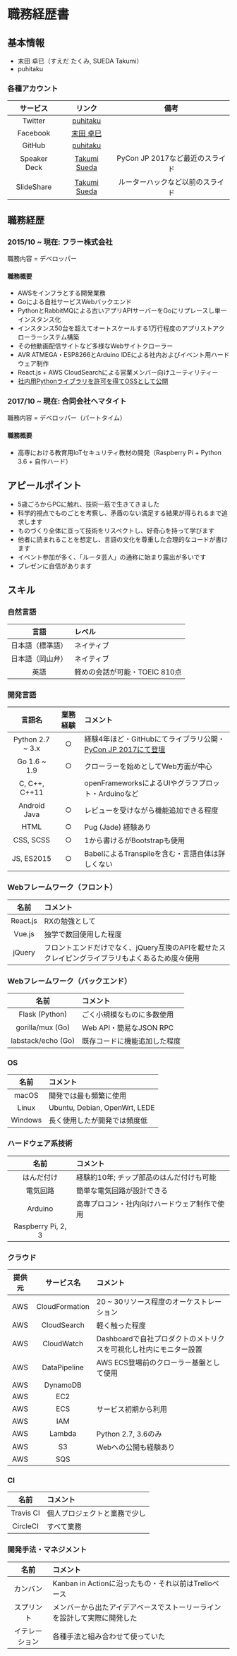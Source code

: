 職務経歴書
=========

## 基本情報

 - 末田 卓巳（すえだ たくみ, SUEDA Takumi）
 - puhitaku


### 各種アカウント

|サービス|リンク|備考|
|:-:|:-:|:-:|
|Twitter|[puhitaku](https://twitter.com/puhitaku)|
|Facebook|[末田 卓巳](https://www.facebook.com/puhitaku)|
|GitHub|[puhitaku](https://github.com/puhitaku)|
|Speaker Deck|[Takumi Sueda](https://speakerdeck.com/puhitaku)|PyCon JP 2017など最近のスライド|
|SlideShare|[Takumi Sueda](https://www.slideshare.net/takumisueda)|ルーターハックなど以前のスライド|


## 職務経歴

### 2015/10 ~ 現在: フラー株式会社

職務内容 = デベロッパー


#### 職務概要

 - AWSをインフラとする開発業務
 - Goによる自社サービスWebバックエンド
 - PythonとRabbitMQによる古いアプリAPIサーバーをGoにリプレースし単一インスタンス化
 - インスタンス50台を超えてオートスケールする1万行程度のアプリストアクローラーシステム構築
 - その他動画配信サイトなど多様なWebサイトクローラー
 - AVR ATMEGA・ESP8266とArduino IDEによる社内およびイベント用ハードウェア制作
 - React.js + AWS CloudSearchによる営業メンバー向けユーティリティー
 - [社内用Pythonライブラリを許可を得てOSSとして公開](https://github.com/fuller-inc/bqx)


### 2017/10 ~ 現在: 合同会社ヘマタイト

職務内容 = デベロッパー（パートタイム）


#### 職務概要

 - 高専における教育用IoTセキュリティ教材の開発（Raspberry Pi + Python 3.6 + 自作ハード）


## アピールポイント

 - 5歳ごろからPCに触れ、技術一筋で生きてきました
 - 科学的視点でものごとを考察し、矛盾のない満足する結果が得られるまで追求します
 - ものづくり全体に亘って技術をリスペクトし、好奇心を持って学びます
 - 他者に読まれることを想定し、言語の文化を尊重した合理的なコードが書けます
 - イベント参加が多く、「ルータ芸人」の通称に始まり露出が多いです
 - プレゼンに自信があります


## スキル

### 自然言語

|言語|レベル|
|:-:|:--|
|日本語（標準語）|ネイティブ|
|日本語（岡山弁）|ネイティブ|
|英語|軽めの会話が可能・TOEIC 810点|


### 開発言語

|言語名|業務経験|コメント|
|:---:|:-----:|:------|
|Python 2.7 ~ 3.x|○|経験4年ほど・GitHubにてライブラリ公開・[PyCon JP 2017にて登壇](http://gihyo.jp/news/report/01/pyconjp2017/0001#sec3)|
|Go 1.6 ~ 1.9|○|クローラーを始めとしてWeb方面が中心|
|C, C++, C++11||openFrameworksによるUIやグラフプロット・Arduinoなど|
|Android Java|○|レビューを受けながら機能追加できる程度|
|HTML|○|Pug (Jade) 経験あり|
|CSS, SCSS|○|1から書けるがBootstrapも使用|
|JS, ES2015|○|BabelによるTranspileを含む・言語自体は詳しくない|


### Webフレームワーク（フロント）

|名前|コメント|
|:-:|:--|
|React.js|RXの勉強として|
|Vue.js|独学で数回使用した程度|
|jQuery|フロントエンドだけでなく、jQuery互換のAPIを載せたスクレイピングライブラリもよくあるため度々使用|


### Webフレームワーク（バックエンド）

|名前|コメント|
|:-:|:--|
|Flask (Python)|ごく小規模なものに多数使用|
|gorilla/mux (Go)|Web API・簡易なJSON RPC|
|labstack/echo (Go)|既存コードに機能追加した程度|


### OS

|名前|コメント|
|:-:|:--|
|macOS|開発では最も頻繁に使用|
|Linux|Ubuntu, Debian, OpenWrt, LEDE|
|Windows|長く使用したが開発では頻度低|


### ハードウェア系技術

|名前|コメント|
|:-:|:--|
|はんだ付け|経験約10年; チップ部品のはんだ付けも可能|
|電気回路|簡単な電気回路が設計できる|
|Arduino|高専プロコン・社内向けハードウェア制作で使用|
|Raspberry Pi, 2, 3||


### クラウド

|提供元|サービス名|コメント|
|:-:|:-:|:--|
|AWS|CloudFormation|20 ~ 30リソース程度のオーケストレーション|
|AWS|CloudSearch|軽く触った程度|
|AWS|CloudWatch|Dashboardで自社プロダクトのメトリクスを可視化し社内にモニター設置|
|AWS|DataPipeline|AWS ECS登場前のクローラー基盤として使用|
|AWS|DynamoDB||
|AWS|EC2||
|AWS|ECS|サービス初期から利用|
|AWS|IAM||
|AWS|Lambda|Python 2.7, 3.6のみ|
|AWS|S3|Webへの公開も経験あり|
|AWS|SQS||


### CI

|名前|コメント|
|:-:|:--|
|Travis CI|個人プロジェクトと業務で少し|
|CircleCI|すべて業務|


### 開発手法・マネジメント

|名前|コメント|
|:-:|:--|
|カンバン|Kanban in Actionに沿ったもの・それ以前はTrelloベース|
|スプリント|メンバーから出たアイデアベースでストーリーラインを設計して実際に開発した|
|イテレーション|各種手法と組み合わせて使っていた|

